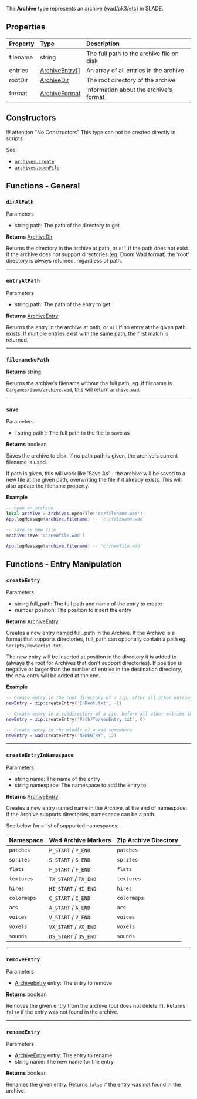 The **Archive** type represents an archive (wad/pk3/etc) in SLADE.

## Properties

| Property | Type | Description |
|:---------|:-----|:------------|
<prop>filename</prop> | <type>string</type> | The full path to the archive file on disk
<prop>entries</prop> | <type>[ArchiveEntry](ArchiveEntry.md)\[\]</type> | An array of all entries in the archive
<prop>rootDir</prop> | <type>[ArchiveDir](ArchiveDir.md)</type> | The root directory of the archive
<prop>format</prop> | <type>[ArchiveFormat](ArchiveFormat.md)</type> | Information about the archive's format

## Constructors

!!! attention "No Constructors"
    This type can not be created directly in scripts.

<listhead>See:</listhead>

* <code>[archives.create](../Namespaces/Archives.md#create)</code>
* <code>[archives.openFile](../Namespaces/Archives.md#openfile)</code>

## Functions - General

### `dirAtPath`

<listhead>Parameters</listhead>

* <type>string</type> <arg>path</arg>: The path of the directory to get

**Returns** <type>[ArchiveDir](ArchiveDir.md)</type>

Returns the directory in the archive at <arg>path</arg>, or `nil` if the path does not exist. If the archive does not support directories (eg. Doom Wad format) the 'root' directory is always returned, regardless of <arg>path</arg>.

---
### `entryAtPath`

<listhead>Parameters</listhead>

* <type>string</type> <arg>path</arg>: The path of the entry to get

**Returns** <type>[ArchiveEntry](ArchiveEntry.md)</type>

Returns the entry in the archive at <arg>path</arg>, or `nil` if no entry at the given path exists. If multiple entries exist with the same <arg>path</arg>, the first match is returned.

---
### `filenameNoPath`

**Returns** <type>string</type>

Returns the archive's <prop>filename</prop> without the full path, eg. if <prop>filename</prop> is `C:/games/doom/archive.wad`, this will return `archive.wad`.

---
### `save`

<listhead>Parameters</listhead>

* `[`<type>string</type> <arg>path</arg>`]`: The full path to the file to save as

**Returns** <type>boolean</type>

Saves the archive to disk. If no <arg>path</arg> path is given, the archive's current <prop>filename</prop> is used.

If <arg>path</arg> is given, this will work like 'Save As' - the archive will be saved to a new file at the given path, overwriting the file if it already exists. This will also update the <prop>filename</prop> property.

**Example**

```lua
-- Open an archive
local archive = Archives.openFile('c:/filename.wad')
App.logMessage(archive.filename) -- 'c:/filename.wad'

-- Save as new file
archive:save('c:/newfile.wad')

App.logMessage(archive.filename) -- 'c:/newfile.wad'
```

## Functions - Entry Manipulation

### `createEntry`

<listhead>Parameters</listhead>

* <type>string</type> <arg>full_path</arg>: The full path and name of the entry to create
* <type>number</type> <arg>position</arg>: The position to insert the entry

**Returns** <type>[ArchiveEntry](ArchiveEntry.md)</type>

Creates a new entry named <arg>full_path</arg> in the Archive. If the Archive is a format that supports directories, <arg>full_path</arg> can optionally contain a path eg. `Scripts/NewScript.txt`.

The new entry will be inserted at <arg>position</arg> in the directory it is added to (always the root for Archives that don't support directories). If <arg>position</arg> is negative or larger than the number of entries in the destination directory, the new entry will be added at the end.

**Example**

```lua
-- Create entry in the root directory of a zip, after all other entries
newEntry = zip:createEntry('InRoot.txt', -1)

-- Create entry in a subdirectory of a zip, before all other entries in the subdirectory
newEntry = zip:createEntry('Path/To/NewEntry.txt', 0)

-- Create entry in the middle of a wad somewhere
newEntry = wad:createEntry('NEWENTRY', 12)
```

---
### `createEntryInNamespace`

<listhead>Parameters</listhead>

* <type>string</type> <arg>name</arg>: The name of the entry
* <type>string</type> <arg>namespace</arg>: The namespace to add the entry to

**Returns** <type>[ArchiveEntry](ArchiveEntry.md)</type>

Creates a new entry named <arg>name</arg> in the Archive, at the end of <arg>namespace</arg>. If the Archive supports directories, <arg>namespace</arg> can be a path.

See below for a list of supported namespaces:

| Namespace | Wad Archive Markers | Zip Archive Directory |
|-----------|---------------------|-----------------------|
`patches` | `P_START` / `P_END` | `patches`
`sprites` | `S_START` / `S_END` | `sprites`
`flats` | `F_START` / `F_END` | `flats`
`textures` | `TX_START` / `TX_END` | `textures`
`hires` | `HI_START` / `HI_END` | `hires`
`colormaps` | `C_START` / `C_END` | `colormaps`
`acs` | `A_START` / `A_END` | `acs`
`voices` | `V_START` / `V_END` | `voices`
`voxels` | `VX_START` / `VX_END` | `voxels`
`sounds` | `DS_START` / `DS_END` | `sounds`

---
### `removeEntry`

<listhead>Parameters</listhead>

* <type>[ArchiveEntry](ArchiveEntry.md)</type> <arg>entry</arg>: The entry to remove

**Returns** <type>boolean</type>

Removes the given entry from the archive (but does not delete it). Returns `false` if the entry was not found in the archive.

---
### `renameEntry`

<listhead>Parameters</listhead>

* <type>[ArchiveEntry](ArchiveEntry.md)</type> <arg>entry</arg>: The entry to rename
* <type>string</type> <arg>name</arg>: The new name for the entry

**Returns** <type>boolean</type>

Renames the given entry. Returns `false` if the entry was not found in the archive.
